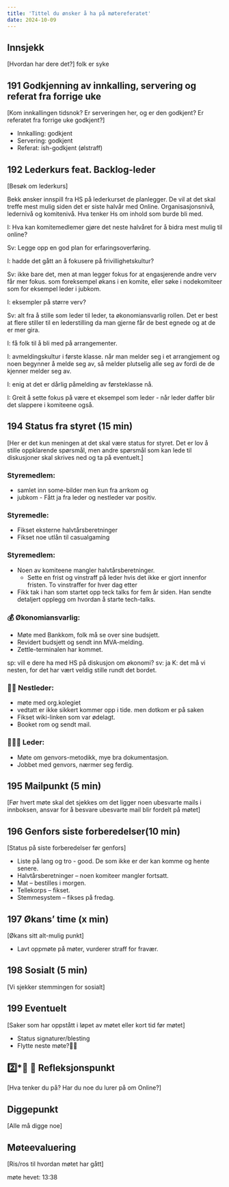 ```yaml
---
title: 'Tittel du ønsker å ha på møtereferatet'
date: 2024-10-09
---
```


## Innsjekk

[Hvordan har dere det?]
folk er syke

## 191 Godkjenning av innkalling, servering og referat fra forrige uke

[Kom innkallingen tidsnok? Er serveringen her, og er den godkjent? Er referatet fra forrige uke godkjent?]

- Innkalling: godkjent
- Servering: godkjent
- Referat: ish-godkjent (ølstraff)

## 192 Lederkurs feat. Backlog-leder

[Besøk om lederkurs]

Bekk ønsker innspill fra HS på lederkurset de planlegger. De vil at det skal treffe mest mulig siden det er siste halvår med Online.
Organisasjonsnivå, ledernivå og komitenivå. Hva tenker Hs om inhold som burde bli med.

I: Hva kan komitemedlemer gjøre det neste halvåret for å bidra mest mulig til online?

Sv: Legge opp en god plan for erfaringsoverføring.

I: hadde det gått an å fokusere på frivillighetskultur?

Sv: ikke bare det, men at man legger fokus for at engasjerende andre verv får mer fokus. som foreksempel økans i en komite, eller søke i nodekomiteer som for eksempel leder i jubkom.

I: eksempler på større verv?

Sv: alt fra å stille som leder til leder, ta økonomiansvarlig rollen. Det er best at flere stiller til en lederstilling da man gjerne får de best egnede og at de er mer gira.

I: få folk til å bli med på arrangementer.

I: avmeldingskultur i første klasse. når man melder seg i et arrangjement og noen begynner å melde seg av, så melder plutselig alle seg av fordi de de kjenner melder seg av.

I: enig at det er dårlig påmelding av førsteklasse nå.

I: Greit å sette fokus på være et eksempel som leder - når leder daffer blir det slappere i komiteene også.

## 194 Status fra styret (15 min)

[Her er det kun meningen at det skal være status for styret. Det er lov å stille oppklarende spørsmål, men andre spørsmål som kan lede til diskusjoner skal skrives ned og ta på eventuelt.]

### **Styremedlem**:

- samlet inn some-bilder men kun fra arrkom og
- jubkom - Fått ja fra leder og nestleder var positiv.

### **Styremedle**:

- Fikset eksterne halvtårsberetninger
- Fikset noe utlån til casualgaming

### **Styremedlem**:

- Noen av komiteene mangler halvtårsberetninger.
    - Sette en frist og vinstraff på leder hvis det ikke er gjort innenfor fristen. To vinstraffer for hver dag etter
- Fikk tak i han som startet opp teck talks for fem år siden. Han sendte detaljert opplegg om hvordan å starte tech-talks.

### **💰** Økonomiansvarlig:

- Møte med Bankkom, folk må se over sine budsjett.
- Revidert budsjett og sendt inn MVA-melding.
- Zettle-terminalen har kommet.

sp: vill e dere ha med HS på diskusjon om økonomi?
sv: ja
K: det må vi nesten, for det har vært veldig stille rundt det bordet.

### 👨🏼 Nestleder:

- møte med org.kolegiet
- vedtatt er ikke sikkert kommer opp i tide. men dotkom er på saken
- Fikset wiki-linken som var ødelagt.
- Booket rom og sendt mail.

### 🧔🏼‍♂️ Leder:

- Møte om genvors-metodikk, mye bra dokumentasjon.
- Jobbet med genvors, nærmer seg ferdig.

## 195 Mailpunkt (5 min)

[Før hvert møte skal det sjekkes om det ligger noen ubesvarte mails i innboksen, ansvar for å besvare ubesvarte mail blir fordelt på møtet]

## 196 Genfors siste forberedelser(10 min)

[Status på siste forberedelser før genfors]

- Liste på lang og tro - good. De som ikke er der kan komme og hente senere.
- Halvtårsberetninger – noen komiteer mangler fortsatt.
- Mat – bestilles i morgen.
- Tellekorps – fikset.
- Stemmesystem – fikses på fredag.

## 197 Økans’ time (x min)

[Økans sitt alt-mulig punkt]

- Lavt oppmøte på møter, vurderer straff for fravær.

## 198 Sosialt (5 min)

[Vi sjekker stemmingen for sosialt]

## 199 Eventuelt

[Saker som har oppstått i løpet av møtet eller kort tid før møtet]

- Status signaturer/blesting
- Flytte neste møte?🏌️‍♂️

## 2️⃣*💯 🍾 Refleksjonspunkt

[Hva tenker du på? Har du noe du lurer på om Online?]

## Diggepunkt

[Alle må digge noe]

## Møteevaluering

[Ris/ros til hvordan møtet har gått]

møte hevet: 13:38
